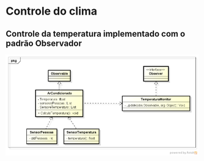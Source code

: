 # Controle do clima

## Controle da temperatura implementado com o padrão Observador

![](https://github.com/alitigeller/ControleClima/blob/master/observer%20diagram.png?raw=true)
